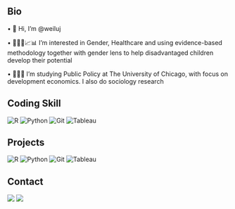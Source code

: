 ## Bio
<body>&bull; 👋 Hi, I’m @weiluj</body>
<p>
<body>&bull; 👩🏻‍💻📈📊 I’m interested in Gender, Healthcare and using evidence-based methodology together with gender lens to help disadvantaged children develop their potential</body>
<p>
<body>&bull; 👩🏻‍🎓 I’m studying Public Policy at The University of Chicago, with focus on development economics. I also do sociology research</body>

## Coding Skill
  <img alt = "R" src = "https://img.shields.io/badge/-R-276DC3?logo=r&logoColor=white&style=for-the-badge&logoWidth=30" />
  <img alt = "Python" src = "https://img.shields.io/badge/-Python-3776AB?logo=python&logoColor=white&style=for-the-badge" />
  <img alt = "Git" src = "https://img.shields.io/badge/-Git-F05032?logo=git&logoColor=white&style=for-the-badge" />
  <img alt = "Tableau" src = "https://img.shields.io/badge/Tableau-E97627?style=for-the-badge&logo=Tableau&logoColor=white" />

## Projects
  <img alt = "R" src = "https://img.shields.io/badge/-R-276DC3?logo=r&logoColor=white&style=for-the-badge&logoWidth=30" />
  <img alt = "Python" src = "https://img.shields.io/badge/-Python-3776AB?logo=python&logoColor=white&style=for-the-badge" />
  <img alt = "Git" src = "https://img.shields.io/badge/-Git-F05032?logo=git&logoColor=white&style=for-the-badge" />
  <img alt = "Tableau" src = "https://img.shields.io/badge/Tableau-E97627?style=for-the-badge&logo=Tableau&logoColor=white" />
  
## Contact
  <a href = "mailto:weiluj@uchicago.edu"><img src = "https://img.shields.io/badge/Gmail-D14836?style=for-the-badge&logo=gmail&logoColor=white"></a>
  <a href = "https://www.linkedin.com/in/mia-j/"><img src = "https://img.shields.io/badge/LinkedIn-0077B5?style=for-the-badge&logo=linkedin&logoColor=white"></a>
<!---
weiluj/weiluj is a ✨ special ✨ repository because its `README.md` (this file) appears on your GitHub profile.
You can click the Preview link to take a look at your changes.
--->
